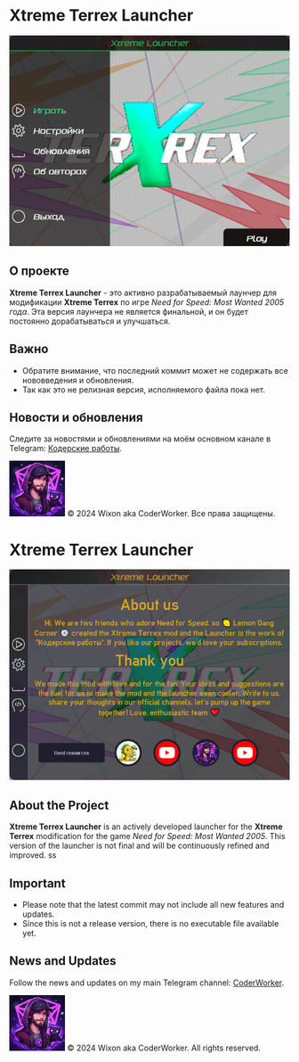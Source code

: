 # Xtreme Terrex Launcher

![Launcher Screenshot](./images/launcher.png)

## О проекте
**Xtreme Terrex Launcher** - это активно разрабатываемый лаунчер для модификации **Xtreme Terrex** по игре *Need for Speed: Most Wanted 2005 года*. Эта версия лаунчера не является финальной, и он будет постоянно дорабатываться и улучшаться.

## Важно
- Обратите внимание, что последний коммит может не содержать все нововведения и обновления.
- Так как это не релизная версия, исполняемого файла пока нет.

## Новости и обновления
Следите за новостями и обновлениями на моём основном канале в Telegram: [Кодерские работы](https://t.me/CoderWorker).

<img src="./images/CoderWorkerLogo.jpg" alt="Telegram Avatar" width="100" height="100">
© 2024 Wixon aka CoderWorker. Все права защищены.

# Xtreme Terrex Launcher
![Launcher Screenshot](./images/launcher2.png)

## About the Project
**Xtreme Terrex Launcher** is an actively developed launcher for the **Xtreme Terrex** modification for the game *Need for Speed: Most Wanted 2005*. This version of the launcher is not final and will be continuously refined and improved.
ss
## Important
- Please note that the latest commit may not include all new features and updates.
- Since this is not a release version, there is no executable file available yet.

## News and Updates
Follow the news and updates on my main Telegram channel: [CoderWorker](https://t.me/CoderWorker).

<img src="./images/CoderWorkerLogo.jpg" alt="Telegram Avatar" width="100" height="100" >
© 2024 Wixon aka CoderWorker. All rights reserved.
